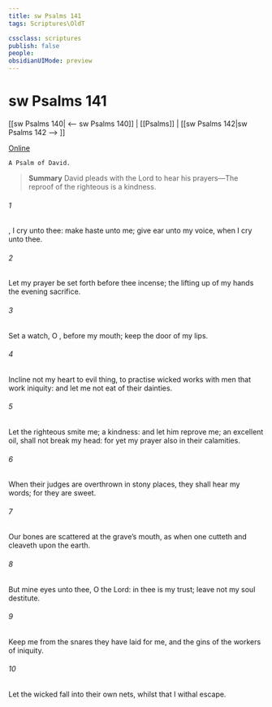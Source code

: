 ```yaml
---
title: sw Psalms 141
tags: Scriptures\OldT

cssclass: scriptures
publish: false
people:
obsidianUIMode: preview
---
```


# sw Psalms 141
[[sw Psalms 140| <-- sw Psalms 140]] | [[Psalms]] | [[sw Psalms 142|sw Psalms 142 --> ]]

[Online](https://churchofjesuschrist.org/study/scriptures/ot/ps/141?lang=eng)

```
A Psalm of David.
```

> __Summary__
David pleads with the Lord to hear his prayers—The reproof of the righteous is a kindness.

###### 1 
, I cry unto thee: make haste unto me; give ear unto my voice, when I cry unto thee.

###### 2 
Let my prayer be set forth before thee  incense;  the lifting up of my hands  the evening sacrifice.

###### 3 
Set a watch, O , before my mouth; keep the door of my lips.

###### 4 
Incline not my heart to  evil thing, to practise wicked works with men that work iniquity: and let me not eat of their dainties.

###### 5 
Let the righteous smite me;  a kindness: and let him reprove me;  an excellent oil,  shall not break my head: for yet my prayer also  in their calamities.

###### 6 
When their judges are overthrown in stony places, they shall hear my words; for they are sweet.

###### 7 
Our bones are scattered at the grave’s mouth, as when one cutteth and cleaveth  upon the earth.

###### 8 
But mine eyes  unto thee, O  the Lord: in thee is my trust; leave not my soul destitute.

###### 9 
Keep me from the snares  they have laid for me, and the gins of the workers of iniquity.

###### 10 
Let the wicked fall into their own nets, whilst that I withal escape.

